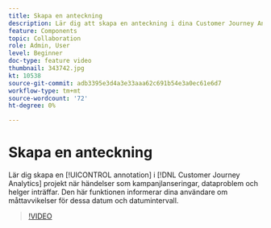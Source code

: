 ```yaml
---
title: Skapa en anteckning
description: Lär dig att skapa en anteckning i dina Customer Journey Analytics-projekt när aktiviteter som kampanjer startar, dataproblem och helger inträffar. Den här funktionen informerar dina användare om måttavvikelser för dessa datum och datumintervall.
feature: Components
topic: Collaboration
role: Admin, User
level: Beginner
doc-type: feature video
thumbnail: 343742.jpg
kt: 10538
source-git-commit: adb3395e3d4a3e33aaa62c691b54e3a0ec61e6d7
workflow-type: tm+mt
source-wordcount: '72'
ht-degree: 0%

---
```



# Skapa en anteckning

Lär dig skapa en [!UICONTROL annotation] i [!DNL Customer Journey Analytics] projekt när händelser som kampanjlanseringar, dataproblem och helger inträffar. Den här funktionen informerar dina användare om måttavvikelser för dessa datum och datumintervall.

>[!VIDEO](https://video.tv.adobe.com/v/343742/?quality=12&learn=on)
